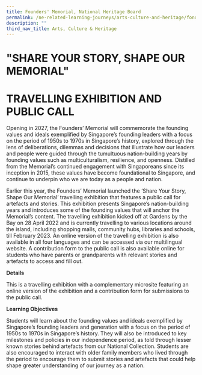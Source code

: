 ```yaml
---
title: Founders' Memorial, National Heritage Board
permalink: /ne-related-learning-journeys/arts-culture-and-heritage/fonders-memorial-nhb/
description: ""
third_nav_title: Arts, Culture & Heritage
---
```

# "SHARE YOUR STORY, SHAPE OUR MEMORIAL"
# TRAVELLING EXHIBITION AND PUBLIC CALL

Opening in 2027, the Founders’ Memorial will commemorate the founding values and ideals exemplified by Singapore’s founding leaders with a focus on the period of 1950s to 1970s in Singapore’s history, explored through the lens of deliberations, dilemmas and decisions that illustrate how our leaders and people were guided through the tumultuous nation-building years by founding values such as multiculturalism, resilience, and openness. Distilled from the Memorial’s continued engagement with Singaporeans since its inception in 2015, these values have become foundational to Singapore, and continue to underpin who we are today as a people and nation.

Earlier this year, the Founders’ Memorial launched the ‘Share Your Story, Shape Our Memorial’ travelling exhibition that features a public call for artefacts and stories. This exhibition presents Singapore’s nation-building years and introduces some of the founding values that will anchor the Memorial’s content. The travelling exhibition kicked off at Gardens by the Bay on 28 April 2022 and is currently travelling to various locations around the island, including shopping malls, community hubs, libraries and schools, till February 2023. An online version of the
travelling exhibition is also available in all four languages and can be accessed via our multilingual website. A contribution form to the public call is also available online for students who have parents or grandparents with relevant stories and artefacts to access and fill out.

**Details**

This is a travelling exhibition with a complementary microsite featuring an online version of the exhibition and a contribution form for submissions to the public call.

**Learning Objectives**

Students will learn about the founding values and ideals exemplified by Singapore’s founding leaders and generation with a focus on the period of 1950s to 1970s in Singapore’s history. They will also be introduced to key milestones and policies in our independence period, as told through lesser known stories behind artefacts from our National Collection. Students are also encouraged to interact
with older family members who lived through the period to encourage them to submit stories and artefacts that could help shape greater understanding of our journey as a nation.